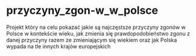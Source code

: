 # przyczyny_zgon-w_w_polsce
Projekt który na celu pokazać jakie są najczęstsze przyczyny zgonów w Polsce w kontekście wieku, jak zmienia się prawdopodobieństwo zgonu z danej przyczyny razem ze zmieniającym się wiekiem oraz jak Polska wypada na tle innych krajów europejskich

